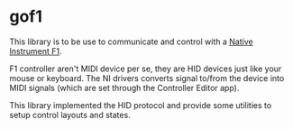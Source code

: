 # gof1

This library is to be use to communicate and control with a [Native Instrument
F1](https://www.native-instruments.com/en/products/traktor/dj-controllers/traktor-kontrol-f1/).

F1 controller aren't MIDI device per se, they are HID devices just like your
mouse or keyboard. The NI drivers converts signal to/from the device into MIDI
signals (which are set through the Controller Editor app).

This library implemented the HID protocol and provide some utilities to setup
control layouts and states.
